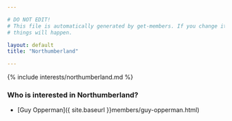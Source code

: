 ```yaml
---

# DO NOT EDIT!
# This file is automatically generated by get-members. If you change it, bad
# things will happen.

layout: default
title: "Northumberland"

---
```


{% include interests/northumberland.md %}

### Who is interested in Northumberland?


* [Guy Opperman]({ site.baseurl }}members/guy-opperman.html)
